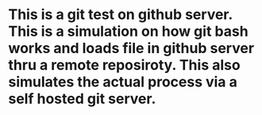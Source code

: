 # This is a git test on github server. This is a simulation on how git bash works and loads file in github server thru a remote reposiroty. This also simulates the actual process via a self hosted git server. 
